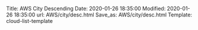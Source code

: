 Title: AWS City Descending
Date: 2020-01-26 18:35:00
Modified: 2020-01-26 18:35:00
url: AWS/city/desc.html
Save_as: AWS/city/desc.html
Template: cloud-list-template
